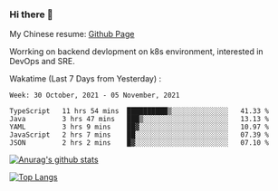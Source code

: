 ### Hi there 👋

My Chinese resume: [Github Page](https://spencercjh.github.io/resume/)

Worrking on backend devlopment on k8s environment, interested in DevOps and SRE.

Wakatime (Last 7 Days from Yesterday) :

<!--START_SECTION:waka-->
```text
Week: 30 October, 2021 - 05 November, 2021

TypeScript   11 hrs 54 mins  ██████████▒░░░░░░░░░░░░░░   41.33 % 
Java         3 hrs 47 mins   ███▒░░░░░░░░░░░░░░░░░░░░░   13.13 % 
YAML         3 hrs 9 mins    ██▓░░░░░░░░░░░░░░░░░░░░░░   10.97 % 
JavaScript   2 hrs 7 mins    ██░░░░░░░░░░░░░░░░░░░░░░░   07.39 % 
JSON         2 hrs 2 mins    █▓░░░░░░░░░░░░░░░░░░░░░░░   07.10 % 
```
<!--END_SECTION:waka-->

[![Anurag's github stats](https://github-readme-stats.vercel.app/api?username=spencercjh&theme=tokyonight&show_icons=true)](https://github.com/anuraghazra/github-readme-stats)

[![Top Langs](https://github-readme-stats.vercel.app/api/top-langs/?username=spencercjh&layout=compact&theme=tokyonight)](https://github.com/anuraghazra/github-readme-stats)
